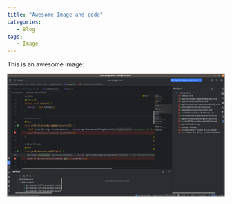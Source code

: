 ```yaml
---
title: "Awesome Image and code"
categories:
   - Blog
tags:
   - Image
---
```


This is an awesome image:

![My image](/assets/posts/images/intellij-screenshot.png)
